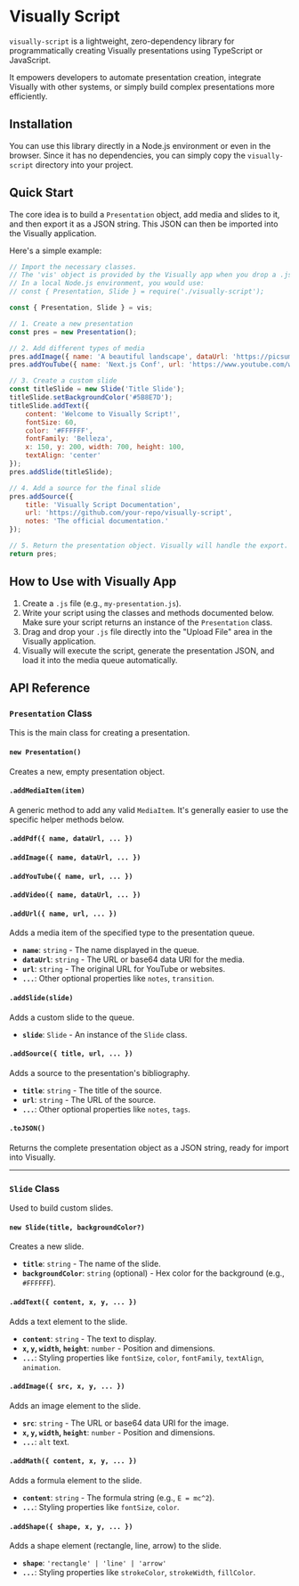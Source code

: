 # Visually Script

`visually-script` is a lightweight, zero-dependency library for programmatically creating Visually presentations using TypeScript or JavaScript.

It empowers developers to automate presentation creation, integrate Visually with other systems, or simply build complex presentations more efficiently.

## Installation

You can use this library directly in a Node.js environment or even in the browser. Since it has no dependencies, you can simply copy the `visually-script` directory into your project.

## Quick Start

The core idea is to build a `Presentation` object, add media and slides to it, and then export it as a JSON string. This JSON can then be imported into the Visually application.

Here's a simple example:

```javascript
// Import the necessary classes.
// The 'vis' object is provided by the Visually app when you drop a .js file.
// In a local Node.js environment, you would use:
// const { Presentation, Slide } = require('./visually-script');

const { Presentation, Slide } = vis;

// 1. Create a new presentation
const pres = new Presentation();

// 2. Add different types of media
pres.addImage({ name: 'A beautiful landscape', dataUrl: 'https://picsum.photos/seed/1/1280/720' });
pres.addYouTube({ name: 'Next.js Conf', url: 'https://www.youtube.com/watch?v=k_x21-J2d-I' });

// 3. Create a custom slide
const titleSlide = new Slide('Title Slide');
titleSlide.setBackgroundColor('#5B8E7D');
titleSlide.addText({
    content: 'Welcome to Visually Script!',
    fontSize: 60,
    color: '#FFFFFF',
    fontFamily: 'Belleza',
    x: 150, y: 200, width: 700, height: 100,
    textAlign: 'center'
});
pres.addSlide(titleSlide);

// 4. Add a source for the final slide
pres.addSource({
    title: 'Visually Script Documentation',
    url: 'https://github.com/your-repo/visually-script',
    notes: 'The official documentation.'
});

// 5. Return the presentation object. Visually will handle the export.
return pres;

```

## How to Use with Visually App

1.  Create a `.js` file (e.g., `my-presentation.js`).
2.  Write your script using the classes and methods documented below. Make sure your script returns an instance of the `Presentation` class.
3.  Drag and drop your `.js` file directly into the "Upload File" area in the Visually application.
4.  Visually will execute the script, generate the presentation JSON, and load it into the media queue automatically.

## API Reference

### `Presentation` Class

This is the main class for creating a presentation.

#### `new Presentation()`

Creates a new, empty presentation object.

#### `.addMediaItem(item)`

A generic method to add any valid `MediaItem`. It's generally easier to use the specific helper methods below.

#### `.addPdf({ name, dataUrl, ... })`
#### `.addImage({ name, dataUrl, ... })`
#### `.addYouTube({ name, url, ... })`
#### `.addVideo({ name, dataUrl, ... })`
#### `.addUrl({ name, url, ... })`

Adds a media item of the specified type to the presentation queue.
- **`name`**: `string` - The name displayed in the queue.
- **`dataUrl`**: `string` - The URL or base64 data URI for the media.
- **`url`**: `string` - The original URL for YouTube or websites.
- **`...`**: Other optional properties like `notes`, `transition`.

#### `.addSlide(slide)`

Adds a custom slide to the queue.
- **`slide`**: `Slide` - An instance of the `Slide` class.

#### `.addSource({ title, url, ... })`

Adds a source to the presentation's bibliography.
- **`title`**: `string` - The title of the source.
- **`url`**: `string` - The URL of the source.
- **`...`**: Other optional properties like `notes`, `tags`.

#### `.toJSON()`

Returns the complete presentation object as a JSON string, ready for import into Visually.

---

### `Slide` Class

Used to build custom slides.

#### `new Slide(title, backgroundColor?)`

Creates a new slide.
- **`title`**: `string` - The name of the slide.
- **`backgroundColor`**: `string` (optional) - Hex color for the background (e.g., `#FFFFFF`).

#### `.addText({ content, x, y, ... })`

Adds a text element to the slide.
- **`content`**: `string` - The text to display.
- **`x`, `y`, `width`, `height`**: `number` - Position and dimensions.
- **`...`**: Styling properties like `fontSize`, `color`, `fontFamily`, `textAlign`, `animation`.

#### `.addImage({ src, x, y, ... })`

Adds an image element to the slide.
- **`src`**: `string` - The URL or base64 data URI for the image.
- **`x`, `y`, `width`, `height`**: `number` - Position and dimensions.
- **`...`**: `alt` text.

#### `.addMath({ content, x, y, ... })`

Adds a formula element to the slide.
- **`content`**: `string` - The formula string (e.g., `E = mc^2`).
- **`...`**: Styling properties like `fontSize`, `color`.

#### `.addShape({ shape, x, y, ... })`

Adds a shape element (rectangle, line, arrow) to the slide.
- **`shape`**: `'rectangle' | 'line' | 'arrow'`
- **`...`**: Styling properties like `strokeColor`, `strokeWidth`, `fillColor`.
